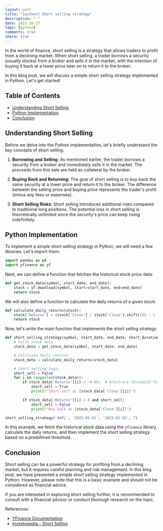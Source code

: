 ```yaml
---
layout: post
title: "[python] Short selling strategy"
description: " "
date: 2023-10-27
tags: [python]
comments: true
share: true
---
```


In the world of finance, short selling is a strategy that allows traders to profit from a declining market. When short selling, a trader borrows a security (usually stocks) from a broker and sells it in the market, with the intention of buying it back at a lower price later on to return it to the broker.

In this blog post, we will discuss a simple short selling strategy implemented in Python. Let's get started!

## Table of Contents
- [Understanding Short Selling](#understanding-short-selling)
- [Python Implementation](#python-implementation)
- [Conclusion](#conclusion)

## Understanding Short Selling

Before we delve into the Python implementation, let's briefly understand the key concepts of short selling:

1. **Borrowing and Selling**: As mentioned earlier, the trader borrows a security from a broker and immediately sells it in the market. The proceeds from this sale are held as collateral by the broker.

2. **Buying Back and Returning**: The goal of short selling is to buy back the same security at a lower price and return it to the broker. The difference between the selling price and buying price represents the trader's profit (minus any fees or expenses).

3. **Short Selling Risks**: Short selling introduces additional risks compared to traditional long positions. The potential loss in short selling is theoretically unlimited since the security's price can keep rising indefinitely.

## Python Implementation

To implement a simple short selling strategy in Python, we will need a few libraries. Let's import them:

```python
import pandas as pd
import yfinance as yf
```

Next, we can define a function that fetches the historical stock price data:

```python
def get_stock_data(symbol, start_date, end_date):
    stock = yf.download(symbol, start=start_date, end=end_date)
    return stock
```

We will also define a function to calculate the daily returns of a given stock:

```python
def calculate_daily_returns(stock):
    stock['Returns'] = (stock['Close'] / stock['Close'].shift(1)) - 1
    return stock
```

Now, let's write the main function that implements the short selling strategy:

```python
def short_selling_strategy(symbol, start_date, end_date, short_duration):
    # Fetch stock data
    stock_data = get_stock_data(symbol, start_date, end_date)

    # Calculate daily returns
    stock_data = calculate_daily_returns(stock_data)

    # Short selling logic
    short_sell = False
    for i in range(len(stock_data)):
        if stock_data['Returns'][i] < -0.05:  # Arbitrary threshold for short sell
            short_sell = True
            print(f"Short sell at {stock_data['Close'][i]}")

        if stock_data['Returns'][i] > 0 and short_sell:
            short_sell = False
            print(f"Buy back at {stock_data['Close'][i]}")

short_selling_strategy('AAPL', '2021-01-01', '2022-01-01', 7)
```

In this example, we fetch the historical stock data using the `yfinance` library, calculate the daily returns, and then implement the short selling strategy based on a predefined threshold.

## Conclusion

Short selling can be a powerful strategy for profiting from a declining market, but it requires careful planning and risk management. In this blog post, we have presented a simple short selling strategy implemented in Python. However, please note that this is a basic example and should not be considered as financial advice.

If you are interested in exploring short selling further, it is recommended to consult with a financial advisor or conduct thorough research on the topic.

References:
- [YFinance Documentation](https://pypi.org/project/yfinance/)
- [Investopedia - Short Selling](https://www.investopedia.com/terms/s/shortselling.asp)